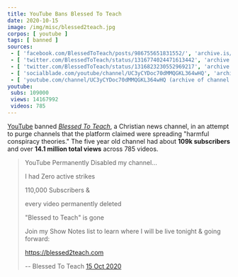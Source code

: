 ```yaml
---
title: YouTube Bans Blessed To Teach
date: 2020-10-15
image: /img/misc/blessed2teach.jpg
corpos: [ youtube ]
tags: [ banned ]
sources:
 - [ 'facebook.com/BlessedToTeach/posts/986755651831552/', 'archive.is/MOW7B' ]
 - [ 'twitter.com/BlessedToTeach/status/1316774024471613442', 'archive.is/QPh8P' ]
 - [ 'twitter.com/BlessedToTeach/status/1316823230552969217', 'archive.is/aKzGx' ]
 - [ 'socialblade.com/youtube/channel/UC3yCYDoc70dMMQGKL364wHQ', 'archive.is/o6lU3' ]
 - [ 'youtube.com/channel/UC3yCYDoc70dMMQGKL364wHQ (archive of channel removal notice)', 'archive.is/UwF3u/image' ]
youtube:
 subs: 109000
 views: 14167992
 videos: 785
---
```


[YouTube](/youtube/) banned [_Blessed To
Teach_](https://blessed2teach.com/about/), a Christian news channel, in an
attempt to purge channels that the platform claimed were spreading "harmful
conspiracy theories." The five year old channel had about **109k subscribers**
and over **14.1 million total views** across 785 videos.

> YouTube Permanently Disabled my channel...
>
> I had Zero active strikes
>
> 110,000 Subscribers &
>
> every video permanently deleted
>
> "Blessed to Teach" is gone
>
> Join my Show Notes list to learn where I will be live tonight & going forward:
>
> https://blessed2teach.com
>
> -- Blessed To Teach [15 Oct 2020](https://archive.is/MOW7B)
